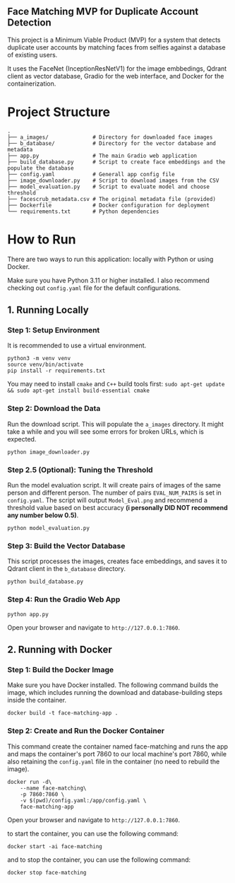 Face Matching MVP for Duplicate Account Detection
-------------------------------------------------
This project is a Minimum Viable Product (MVP) for a system that detects duplicate user accounts by matching faces from selfies against a database of existing users.

It uses the FaceNet (InceptionResNetV1) for the image embbedings, Qdrant client as vector database, Gradio for the web interface, and Docker for the containerization.

# Project Structure
```
.
├── a_images/              # Directory for downloaded face images
├── b_database/            # Directory for the vector database and metadata
├── app.py                 # The main Gradio web application
├── build_database.py      # Script to create face embeddings and the populate the database
├── config.yaml            # Generall app config file
├── image_downloader.py    # Script to download images from the CSV
├── model_evaluation.py    # Script to evaluate model and choose threshold
├── facescrub_metadata.csv # The original metadata file (provided)
├── Dockerfile             # Docker configuration for deployment
└── requirements.txt       # Python dependencies
```

# How to Run
There are two ways to run this application: locally with Python or using Docker.

Make sure you have Python 3.11 or higher installed. I also recommend checking out `config.yaml` file for the default configurations.

## 1. Running Locally

### Step 1: Setup Environment
It is recommended to use a virtual environment.

```
python3 -m venv venv
source venv/bin/activate
pip install -r requirements.txt
```

You may need to install `cmake` and `C++` build tools first:
`sudo apt-get update && sudo apt-get install build-essential cmake`


### Step 2: Download the Data
Run the download script. This will populate the `a_images` directory. It might take a while and you will see some errors for broken URLs, which is expected.
```
python image_downloader.py
```

### Step 2.5 (Optional): Tuning the Threshold
Run the model evaluation script. It will create pairs of images of the same person and different person. The number of pairs `EVAL_NUM_PAIRS` is set in `config.yaml`. The script will output `Model_Eval.png` and recommend a threshold value based on best accuracy **(i personally DID NOT recommend any number below 0.5)**.
```
python model_evaluation.py
```

### Step 3: Build the Vector Database
This script processes the images, creates face embeddings, and saves it to Qdrant client in the `b_database` directory.

```
python build_database.py
```

### Step 4: Run the Gradio Web App
```
python app.py
```

Open your browser and navigate to `http://127.0.0.1:7860`.

## 2. Running with Docker

### Step 1: Build the Docker Image
Make sure you have Docker installed. The following command builds the image, which includes running the download and database-building steps inside the container.
```
docker build -t face-matching-app .
```
### Step 2: Create and Run the Docker Container
This command create the container named face-matching and runs the app and maps the container's port 7860 to our local machine's port 7860, while also retaining the `config.yaml` file in the container (no need to rebuild the image).
```
docker run -d\
    --name face-matching\
    -p 7860:7860 \
    -v $(pwd)/config.yaml:/app/config.yaml \
    face-matching-app
```

Open your browser and navigate to `http://127.0.0.1:7860`.

to start the container, you can use the following command:
```
docker start -ai face-matching 
```
and to stop the container, you can use the following command:
```
docker stop face-matching
``` 

